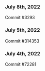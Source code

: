 ### July 8th, 2022

Commit #3293

### July 5th, 2022

Commit #314353


### July 4th, 2022

Commit #72281
